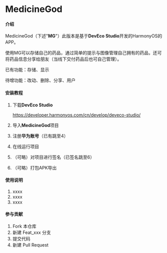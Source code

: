 # MedicineGod

#### 介绍

MedicineGod（下述"**MG**"）此版本是基于**DevEco Studio**开发的HarmonyOS的APP。

使用MG可以存储自己的药品，通过简单的提示与图像管理自己拥有的药品，还可将药品信息分享给朋友（当线下交付药品后也可自己管理）。

已有功能：存储、显示

待增功能：改动、删除、分享、用户


#### 安装教程

1. 下载**DevEco Studio**

   https://developer.harmonyos.com/cn/develop/deveco-studio/

2. 导入**MedicineGod**项目

3. 注册**华为账号**（已有跳至4）

4. 在线运行项目

5. （可略）对项目进行签名（已签名跳至6）

6. （可略）打包APK导出

#### 使用说明

1.  xxxx
2.  xxxx
3.  xxxx

#### 参与贡献

1.  Fork 本仓库
2.  新建 Feat_xxx 分支
3.  提交代码
4.  新建 Pull Request
